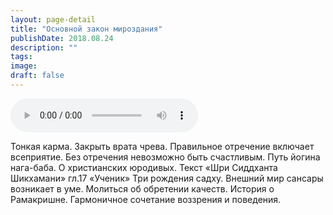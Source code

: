 ```yaml
---
layout: page-detail
title: "Основной закон мироздания"
publishDate: 2018.08.24
description: ""
tags:
image:
draft: false
---
```


<audio title="2018.08.24 - Основной закон мироздания.mp3" src="/upload/iblock/721/72198cf26e44e759fec9dfed34938a0c.mp3" controls=""></audio>

 Тонкая карма. Закрыть врата чрева. Правильное отречение включает всеприятие. Без отречения невозможно быть счастливым. Путь йогина нага-баба. О христианских юродивых. Текст «Шри Сиддханта Шикхамани» гл.17 «Ученик» Три рождения садху. Внешний мир сансары возникает в уме. Молиться об обретении качеств. История о Рамакришне. Гармоничное сочетание воззрения и поведения. 

  
